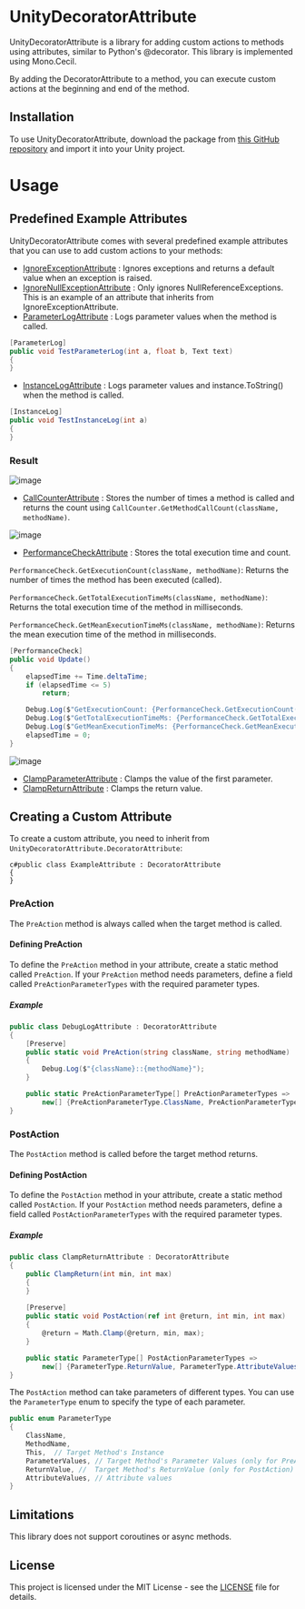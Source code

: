 # UnityDecoratorAttribute

UnityDecoratorAttribute is a library for adding custom actions to methods using attributes, similar to Python's @decorator. This library is implemented using Mono.Cecil.

By adding the DecoratorAttribute to a method, you can execute custom actions at the beginning and end of the method.
## Installation

To use UnityDecoratorAttribute, download the package from [this GitHub repository](https://github.com/kdw9502/UnityDecoratorAttribute/releases)  and import it into your Unity project.
# Usage
## Predefined Example Attributes

UnityDecoratorAttribute comes with several predefined example attributes that you can use to add custom actions to your methods: 
- [IgnoreExceptionAttribute](Assets/Plugins/UnityDecoratorAttribute/IgnoreExceptionAttribute.cs) : Ignores exceptions and returns a default value when an exception is raised. 
- [IgnoreNullExceptionAttribute](Assets/Plugins/UnityDecoratorAttribute/Examples/IgnoreNullException.cs) : Only ignores NullReferenceExceptions. This is an example of an attribute that inherits from IgnoreExceptionAttribute. 
- [ParameterLogAttribute](Assets/Plugins/UnityDecoratorAttribute/Examples/CallLog.cs) : Logs parameter values when the method is called.

```c#
[ParameterLog]
public void TestParameterLog(int a, float b, Text text)
{
}

```

 
- [InstanceLogAttribute](Assets/Plugins/UnityDecoratorAttribute/Examples/CallLog.cs) : Logs parameter values and instance.ToString() when the method is called.

```c#
[InstanceLog]
public void TestInstanceLog(int a)
{
}

```


### Result

![image](https://user-images.githubusercontent.com/21076531/187033810-063e7924-224d-4277-a2ae-12b05bd04dfb.png) 
 
- [CallCounterAttribute](Assets/Plugins/UnityDecoratorAttribute/Examples/CallCounter.cs) : Stores the number of times a method is called and returns the count using `CallCounter.GetMethodCallCount(className, methodName)`.

![image](https://user-images.githubusercontent.com/21076531/184547638-25deef6e-2d46-461b-98a7-139ec116c122.png) 
 
- [PerformanceCheckAttribute](Assets/Plugins/UnityDecoratorAttribute/Examples/PerformanceCheck.cs) : Stores the total execution time and count.

`PerformanceCheck.GetExecutionCount(className, methodName)`: Returns the number of times the method has been executed (called).

`PerformanceCheck.GetTotalExecutionTimeMs(className, methodName)`: Returns the total execution time of the method in milliseconds.

`PerformanceCheck.GetMeanExecutionTimeMs(className, methodName)`: Returns the mean execution time of the method in milliseconds.

```c#
[PerformanceCheck]
public void Update()
{
    elapsedTime += Time.deltaTime;
    if (elapsedTime <= 5) 
        return;

    Debug.Log($"GetExecutionCount: {PerformanceCheck.GetExecutionCount(nameof(AttributeExample), nameof(Update))}");
    Debug.Log($"GetTotalExecutionTimeMs: {PerformanceCheck.GetTotalExecutionTimeMs(nameof(AttributeExample), nameof(Update))} ms");
    Debug.Log($"GetMeanExecutionTimeMs: {PerformanceCheck.GetMeanExecutionTimeMs(nameof(AttributeExample), nameof(Update))} ms");
    elapsedTime = 0;
}

```



![image](https://user-images.githubusercontent.com/21076531/187035466-d63a8c20-6ef9-4962-8468-616d13903928.png) 
 
- [ClampParameterAttribute](Assets/Plugins/UnityDecoratorAttribute/Examples/ChangeParameter.cs) : Clamps the value of the first parameter. 
- [ClampReturnAttribute](Assets/Plugins/UnityDecoratorAttribute/Examples/ChangeParameter.cs) : Clamps the return value.
## Creating a Custom Attribute

To create a custom attribute, you need to inherit from `UnityDecoratorAttribute.DecoratorAttribute`:

```
c#public class ExampleAttribute : DecoratorAttribute
{
}

```


### PreAction

The `PreAction` method is always called when the target method is called.
#### Defining PreAction

To define the `PreAction` method in your attribute, create a static method called `PreAction`. If your `PreAction` method needs parameters, define a field called `PreActionParameterTypes` with the required parameter types.
##### Example

```c#
public class DebugLogAttribute : DecoratorAttribute
{
    [Preserve]
    public static void PreAction(string className, string methodName)
    {
        Debug.Log($"{className}::{methodName}");
    }

    public static PreActionParameterType[] PreActionParameterTypes => 
        new[] {PreActionParameterType.ClassName, PreActionParameterType.MethodName};
}

```


### PostAction

The `PostAction` method is called before the target method returns.
#### Defining PostAction

To define the `PostAction` method in your attribute, create a static method called `PostAction`. If your `PostAction` method needs parameters, define a field called `PostActionParameterTypes` with the required parameter types.
##### Example

```c#
public class ClampReturnAttribute : DecoratorAttribute
{
    public ClampReturn(int min, int max)
    {
    }
    
    [Preserve]
    public static void PostAction(ref int @return, int min, int max)
    {
        @return = Math.Clamp(@return, min, max);
    }

    public static ParameterType[] PostActionParameterTypes =>
        new[] {ParameterType.ReturnValue, ParameterType.AttributeValues};
}

```



The `PostAction` method can take parameters of different types. You can use the `ParameterType` enum to specify the type of each parameter.

```c#
public enum ParameterType
{
    ClassName,
    MethodName,
    This,  // Target Method's Instance
    ParameterValues, // Target Method's Parameter Values (only for PreAction)
    ReturnValue, //  Target Method's ReturnValue (only for PostAction)
    AttributeValues, // Attribute values
}

```


## Limitations

This library does not support coroutines or async methods.
## License

This project is licensed under the MIT License - see the [LICENSE](LICENSE)  file for details.
